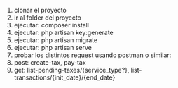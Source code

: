 1. clonar el proyecto
2. ir al folder del proyecto
3. ejecutar: composer install
4. ejecutar: php artisan key:generate
5. ejecutar: php artisan migrate
6. ejecutar: php artisan serve
7. probar los distintos request usando postman o similar:
8. post: create-tax, pay-tax
9. get: list-pending-taxes/{service_type?}, list-transactions/{init_date}/{end_date}
